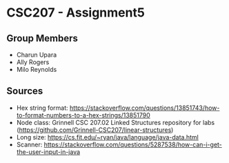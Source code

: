 # CSC207 - Assignment5

## Group Members
* Charun Upara
* Ally Rogers
* Milo Reynolds


## Sources

* Hex string format: https://stackoverflow.com/questions/13851743/how-to-format-numbers-to-a-hex-strings/13851790
* Node class: Grinnell CSC 207.02 Linked Structures repository for labs (https://github.com/Grinnell-CSC207/linear-structures)
* Long size: https://cs.fit.edu/~ryan/java/language/java-data.html
* Scanner: https://stackoverflow.com/questions/5287538/how-can-i-get-the-user-input-in-java
